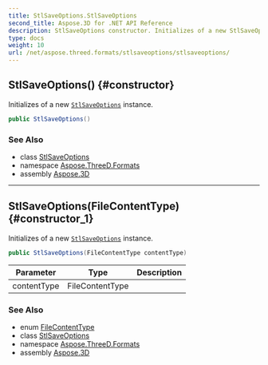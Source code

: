 ```yaml
---
title: StlSaveOptions.StlSaveOptions
second_title: Aspose.3D for .NET API Reference
description: StlSaveOptions constructor. Initializes of a new StlSaveOptions instance
type: docs
weight: 10
url: /net/aspose.threed.formats/stlsaveoptions/stlsaveoptions/
---
```

## StlSaveOptions() {#constructor}

Initializes of a new [`StlSaveOptions`](../) instance.

```csharp
public StlSaveOptions()
```

### See Also

* class [StlSaveOptions](../)
* namespace [Aspose.ThreeD.Formats](../../stlsaveoptions/)
* assembly [Aspose.3D](../../../)

---

## StlSaveOptions(FileContentType) {#constructor_1}

Initializes of a new [`StlSaveOptions`](../) instance.

```csharp
public StlSaveOptions(FileContentType contentType)
```

| Parameter | Type | Description |
| --- | --- | --- |
| contentType | FileContentType |  |

### See Also

* enum [FileContentType](../../../aspose.threed/filecontenttype/)
* class [StlSaveOptions](../)
* namespace [Aspose.ThreeD.Formats](../../stlsaveoptions/)
* assembly [Aspose.3D](../../../)


